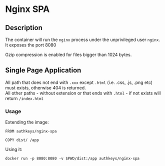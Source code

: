 # Nginx SPA

## Description

The container will run the `nginx` process under the unprivileged user `nginx`. It exposes the port 8080

Gzip compression is enabled for files bigger than 1024 bytes.

## Single Page Application

All path that does not end with `.xxx` except `.html` (i.e. .css, .js, .png etc) must exists, otherwise 404 is returned.  
All other paths - without extension or that ends with `.html` - if not exists will return `/index.html`


### Usage

Extending the image:

```
FROM authkeys/nginx-spa

COPY dist/ /app
```

Using it:  

`docker run -p 8080:8080 -v $PWD/dist:/app authkeys/nginx-spa`

